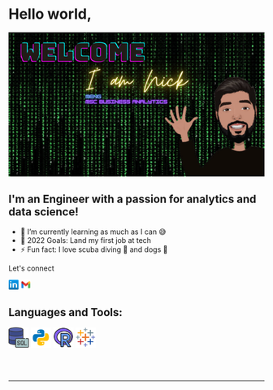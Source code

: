 # Hello world,
![alt text](https://github.com/nicktsekas/test/blob/main/welcome%20to%20github.png)

## I'm an Engineer with a passion for analytics and data science!

- 📖 I’m currently learning as much as I can 😅
- 🚀 2022 Goals: Land my first job at tech
- ⚡ Fun fact: I love scuba diving 🤿 and dogs 🐶

Let's connect 

[<img src='https://github.com/nicktsekas/test/blob/main/icons8-linkedin-64.png' alt='linkedin' height='20'>](https://www.linkedin.com/in/nikolastsekas)
[<img src='https://github.com/nicktsekas/test/blob/main/icons8-gmail-48.png' alt='email' height='20'>](mailto:nikolastsekas+github@gmail.com)

## Languages and Tools:

<img src='https://github.com/nicktsekas/test/blob/main/icons8-sql-60.png' alt='sql' height='40'>          <img src='https://github.com/nicktsekas/test/blob/main/icons8-python-48.png' alt='python' height='40'>     <img src='https://github.com/nicktsekas/test/blob/main/icons8-r-64.png' alt='r' height='40'>         <img src='https://github.com/nicktsekas/test/blob/main/icons8-tableau-software-48.png' alt='tableau' height='40'>





<br />
<br />

---
